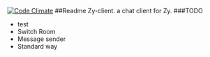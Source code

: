 [![Code Climate](https://codeclimate.com/github/feualpha/Zy-client/badges/gpa.svg)](https://codeclimate.com/github/feualpha/Zy-client)
##Readme
Zy-client. a chat client for Zy.
###TODO
- test
- Switch Room
- Message sender
- Standard way
